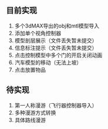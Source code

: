 ## 目前实现

1. 多个3dMAX导出的obj和mtl模型导入
2. 添加单个视角控制器
3. 模型剖层展示（文件丢失暂未提交）
4. 信息标注提示（文件丢失暂未提交）
5. 点击控制模型中多个门的开启关闭动画
6. 汽车模型的移动（无法上坡）
7. 点击放置物品

## 待实现

1. 第一人称漫游（飞行器控制器导入）
2. 多种漫游方式转换
3. 具体路线漫游